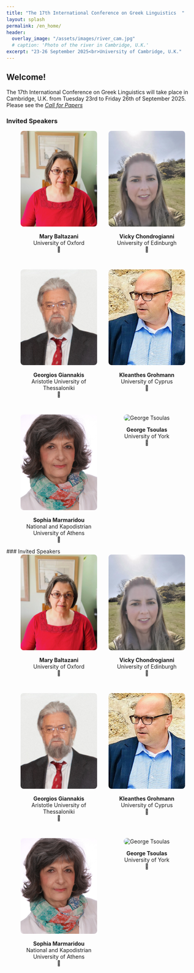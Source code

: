 ```yaml
---
title: "The 17th International Conference on Greek Linguistics  "
layout: splash
permalink: /en_home/
header:
  overlay_image: "/assets/images/river_cam.jpg"
  # caption: 'Photo of the river in Cambridge, U.K.'
excerpt: "23-26 September 2025<br>University of Cambridge, U.K."
---
```


## Welcome!

The 17th International Conference on Greek Linguistics will take place in Cambridge, U.K. from Tuesday 23rd to Friday 26th of September 2025.
Please see the _[Call for Papers](/en_cfp/)_


### Invited Speakers

<div style="max-width: 960px; margin: 0 auto; display: flex; flex-wrap: wrap; justify-content: center; gap: 30px;">

  <div style="width: 200px; text-align: center;">
    <img src="/assets/images/photo_Baltazani.jpeg"
         alt="Mary Baltazani"
         style="width: 200px; height: 250px; object-fit: cover; border-radius: 8px;">
    <p><strong>Mary Baltazani</strong><br>
    University of Oxford<br>
    <a href="/downloads/abstract_Baltazani.pdf"
       target="_blank"
       title="View abstract"
       style="text-decoration: none; color: inherit;">📄</a></p>
  </div>

  <div style="width: 200px; text-align: center;">
    <img src="/assets/images/Vicky_2025.jpg"
         alt="Vicky Chondrogianni"
         style="width: 200px; height: 250px; object-fit: cover; border-radius: 8px;">
    <p><strong>Vicky Chondrogianni</strong><br>
    University of Edinburgh<br>
    <a href="/downloads/Chondrogianni_plenary_ICGL 2025.pdf"
       target="_blank"
       title="View abstract"
       style="text-decoration: none; color: inherit;">📄</a></p>
  </div>

  <div style="width: 200px; text-align: center;">
    <img src="/assets/images/G. Giannakis.png"
         alt="Georgios Giannakis"
         style="width: 200px; height: 250px; object-fit: cover; border-radius: 8px;">
    <p><strong>Georgios Giannakis</strong><br>
    Aristotle University of Thessaloniki<br>
    <a href="/downloads/Giannakis_ICGL17 Abstract.pdf"
       target="_blank"
       title="View abstract"
       style="text-decoration: none; color: inherit;">📄</a></p>
  </div>

  <div style="width: 200px; text-align: center;">
    <img src="/assets/images/KKG_1.jpg"
         alt="Kleanthes Grohmann"
         style="width: 200px; height: 250px; object-fit: cover; border-radius: 8px;">
    <p><strong>Kleanthes Grohmann</strong><br>
    University of Cyprus<br>
    <a href="/downloads/Grohmann_ICGL17-abstract.pdf"
       target="_blank"
       title="View abstract"
       style="text-decoration: none; color: inherit;">📄</a></p>
  </div>

  <div style="width: 200px; text-align: center;">
    <img src="/assets/images/Marmaridou_2024_photo.jpg"
         alt="Sophia Marmaridou"
         style="width: 200px; height: 250px; object-fit: cover; border-radius: 8px;">
    <p><strong>Sophia Marmaridou</strong><br>
    National and Kapodistrian University of Athens<br>
    <a href="/downloads/ICGL 17_Abstract_Marmaridou.pdf"
       target="_blank"
       title="View abstract"
       style="text-decoration: none; color: inherit;">📄</a></p>
  </div>

  <div style="width: 200px; text-align: center;">
    <img src="/assets/images/tsoulas.jpg"
         alt="George Tsoulas"
         style="width: 200px; height: 250px; object-fit: cover; border-radius: 8px;">
    <p><strong>George Tsoulas</strong><br>
    University of York<br>
    <a href="/downloads/Programme_07_06.pdf"
       target="_blank"
       title="View abstract"
       style="text-decoration: none; color: inherit;">📄</a></p>
  </div>

</div>### Invited Speakers

<div style="max-width: 960px; margin: 0 auto; display: flex; flex-wrap: wrap; justify-content: center; gap: 30px;">

  <div style="width: 200px; text-align: center;">
    <img src="/assets/images/photo_Baltazani.jpeg"
         alt="Mary Baltazani"
         style="width: 200px; height: 250px; object-fit: cover; border-radius: 8px;">
    <p><strong>Mary Baltazani</strong><br>
    University of Oxford<br>
    <a href="/downloads/abstract_Baltazani.pdf"
       target="_blank"
       title="View abstract"
       style="text-decoration: none; color: inherit;">📄</a></p>
  </div>

  <div style="width: 200px; text-align: center;">
    <img src="/assets/images/Vicky_2025.jpg"
         alt="Vicky Chondrogianni"
         style="width: 200px; height: 250px; object-fit: cover; border-radius: 8px;">
    <p><strong>Vicky Chondrogianni</strong><br>
    University of Edinburgh<br>
    <a href="/downloads/Chondrogianni_plenary_ICGL 2025.pdf"
       target="_blank"
       title="View abstract"
       style="text-decoration: none; color: inherit;">📄</a></p>
  </div>

  <div style="width: 200px; text-align: center;">
    <img src="/assets/images/G. Giannakis.png"
         alt="Georgios Giannakis"
         style="width: 200px; height: 250px; object-fit: cover; border-radius: 8px;">
    <p><strong>Georgios Giannakis</strong><br>
    Aristotle University of Thessaloniki<br>
    <a href="/downloads/Giannakis_ICGL17 Abstract.pdf"
       target="_blank"
       title="View abstract"
       style="text-decoration: none; color: inherit;">📄</a></p>
  </div>

  <div style="width: 200px; text-align: center;">
    <img src="/assets/images/KKG_1.jpg"
         alt="Kleanthes Grohmann"
         style="width: 200px; height: 250px; object-fit: cover; border-radius: 8px;">
    <p><strong>Kleanthes Grohmann</strong><br>
    University of Cyprus<br>
    <a href="/downloads/Grohmann_ICGL17-abstract.pdf"
       target="_blank"
       title="View abstract"
       style="text-decoration: none; color: inherit;">📄</a></p>
  </div>

  <div style="width: 200px; text-align: center;">
    <img src="/assets/images/Marmaridou_2024_photo.jpg"
         alt="Sophia Marmaridou"
         style="width: 200px; height: 250px; object-fit: cover; border-radius: 8px;">
    <p><strong>Sophia Marmaridou</strong><br>
    National and Kapodistrian University of Athens<br>
    <a href="/downloads/ICGL 17_Abstract_Marmaridou.pdf"
       target="_blank"
       title="View abstract"
       style="text-decoration: none; color: inherit;">📄</a></p>
  </div>

  <div style="width: 200px; text-align: center;">
    <img src="/assets/images/tsoulas.jpg"
         alt="George Tsoulas"
         style="width: 200px; height: 250px; object-fit: cover; border-radius: 8px;">
    <p><strong>George Tsoulas</strong><br>
    University of York<br>
    <a href="/downloads/Programme_07_06.pdf"
       target="_blank"
       title="View abstract"
       style="text-decoration: none; color: inherit;">📄</a></p>
  </div>

</div>
